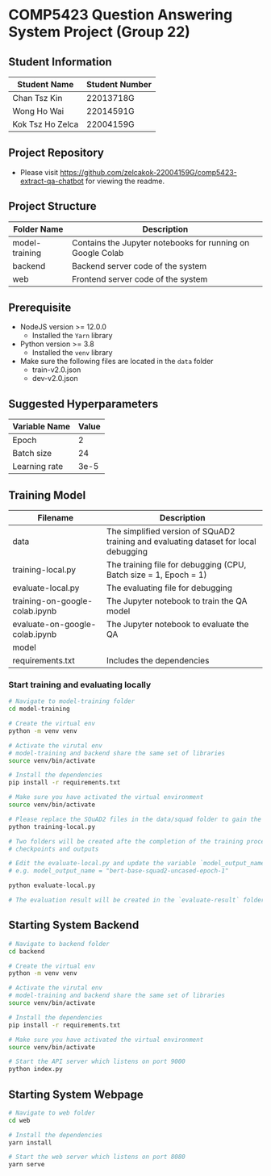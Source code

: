 # COMP5423 Question Answering System Project (Group 22)

## Student Information
|Student Name|Student Number|
|------------|--------------|
|Chan Tsz Kin|22013718G|
|Wong Ho Wai|22014591G|
|Kok Tsz Ho Zelca|22004159G|

## Project Repository
- Please visit https://github.com/zelcakok-22004159G/comp5423-extract-qa-chatbot for viewing the readme.

## Project Structure
|Folder Name|Description|
|-----------|-----------|
|model-training|Contains the Jupyter notebooks for running on Google Colab|
|backend|Backend server code of the system|
|web|Frontend server code of the system|

## Prerequisite
- NodeJS version >= 12.0.0
    - Installed the `Yarn` library
- Python version >= 3.8
    - Installed the `venv` library
- Make sure the following files are located in the `data` folder
    - train-v2.0.json
    - dev-v2.0.json

## Suggested Hyperparameters
|Variable Name|Value|
|-------------|-----|
|Epoch|2|
|Batch size|24|
|Learning rate|3e-5|

## Training Model
|Filename|Description|
|-----------|-----------|
|data|The simplified version of SQuAD2 training and evaluating dataset for local debugging|
|training-local.py|The training file for debugging (CPU, Batch size = 1, Epoch = 1)|
|evaluate-local.py|The evaluating file for debugging|
|training-on-google-colab.ipynb|The Jupyter notebook to train the QA model|
|evaluate-on-google-colab.ipynb|The Jupyter notebook to evaluate the QA 
model|
|requirements.txt|Includes the dependencies|

### Start training and evaluating locally
```bash
# Navigate to model-training folder
cd model-training

# Create the virtual env
python -m venv venv

# Activate the virutal env
# model-training and backend share the same set of libraries
source venv/bin/activate

# Install the dependencies
pip install -r requirements.txt

# Make sure you have activated the virtual environment
source venv/bin/activate

# Please replace the SQuAD2 files in the data/squad folder to gain the reported performace
python training-local.py

# Two folders will be created afte the completion of the training process
# checkpoints and outputs

# Edit the evaluate-local.py and update the variable `model_output_name` to the desired checkpoint
# e.g. model_output_name = "bert-base-squad2-uncased-epoch-1"

python evaluate-local.py

# The evaluation result will be created in the `evaluate-result` folder after the completion of the evaluation.
```


## Starting System Backend
```bash
# Navigate to backend folder
cd backend

# Create the virtual env
python -m venv venv

# Activate the virutal env
# model-training and backend share the same set of libraries
source venv/bin/activate

# Install the dependencies
pip install -r requirements.txt

# Make sure you have activated the virtual environment
source venv/bin/activate

# Start the API server which listens on port 9000
python index.py
```

## Starting System Webpage
```bash
# Navigate to web folder
cd web

# Install the dependencies
yarn install

# Start the web server which listens on port 8080
yarn serve
```

